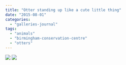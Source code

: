 ```yaml
---
title: "Otter standing up like a cute little thing"
date: "2015-08-01"
categories: 
  - "galleries-journal"
tags: 
  - "animals"
  - "birmingham-conservation-centre"
  - "otters"
---
```


[![](images/Otter-standing-up-like-a-cute-little-thing.jpeg)](images/Otter-standing-up-like-a-cute-little-thing.jpeg)
[![](images/Otter-standing-up-like-a-cute-little-thing.jpeg)](images/Otter-standing-up-like-a-cute-little-thing.jpeg)
